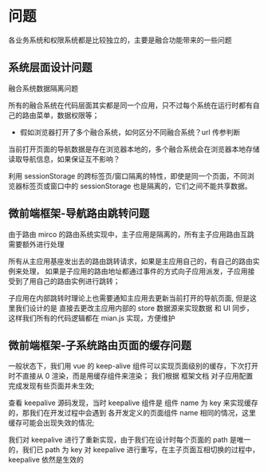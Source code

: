 # 问题

各业务系统和权限系统都是比较独立的，主要是融合功能带来的一些问题

## 系统层面设计问题

融合系统数据隔离问题

所有的融合系统在代码层面其实都是同一个应用，只不过每个系统在运行时都有自己的路由菜单，数据权限等；

- 假如浏览器打开了多个融合系统，如何区分不同融合系统？url 传参判断

当前打开页面的导航数据是存在浏览器本地的，多个融合系统会在浏览器本地存储读取导航信息，如果保证互不影响？

利用 sessionStorage 的跨标签页/窗口隔离的特性，即使是同一个页面，不同浏览器标签页或窗口中的 sessionStorage 也是隔离的，它们之间不能共享数据。

## 微前端框架-导航路由跳转问题

由于路由 mirco 的路由系统实现中，主子应用是隔离的，所有主子应用路由互跳需要额外进行处理

所有从主应用基座发出去的路由跳转请求，如果是主应用自己的，有自己的路由实例来处理， 如果是子应用的路由地址都通过事件的方式向子应用派发，子应用接受到了用自己的路由实例进行跳转；

子应用在内部跳转时理论上也需要通知主应用去更新当前打开的导航页面,
但是这里我们设计的是 直接去更改主应用内部的 store 数据源来实现数据 和 UI 同步，这样我们所有的代码逻辑都在 mian.js 实现，方便维护

## 微前端框架-子系统路由页面的缓存问题

一般状态下，我们用 vue 的 keep-alive 组件可以实现页面级别的缓存，下次打开时不直接从 0 渲染，而是用缓存组件来渲染；
我们根据 框架文档 对子应用配置完成发现有些页面并未生效;

查看 keepalive 源码发现，当时 keepalive 组件是 组件 name 为 key 来实现缓存的，那我们在开发过程中会遇到 各开发定义的页面组件 name 相同的情况，这里缓存可能会出现失效的情况;

我们对 keepalive 进行了重新实现，由于我们在设计时每个页面的 path 是唯一的，我们已 path 为 key 对 keepalive 进行重写，在主子页面互相切换的过程中，keepalive 依然是生效的
